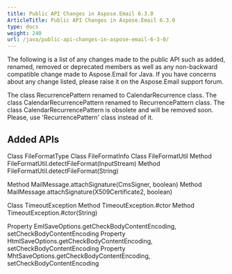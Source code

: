 ```yaml
---
title: Public API Changes in Aspose.Email 6.3.0
ArticleTitle: Public API Changes in Aspose.Email 6.3.0
type: docs
weight: 240
url: /java/public-api-changes-in-aspose-email-6-3-0/
---
```


The following is a list of any changes made to the public API such as added, renamed, removed or deprecated members as well as any non-backward compatible change made to Aspose.Email for Java. If you have concerns about any change listed, please raise it on the Aspose.Email support forum.

The class RecurrencePattern renamed to CalendarRecurrence class.
The class CalendarRecurrencePattern renamed to RecurrencePattern class.
The class CalendarRecurrencePattern is obsolete and will be removed soon. Please, use 'RecurrencePattern' class instead of it.
## **Added APIs**
Class FileFormatType
Class FileFormatInfo
Class FileFormatUtil
Method FileFormatUtil.detectFileFormat(InputStream)
Method FileFormatUtil.detectFileFormat(String)

Method MailMessage.attachSignature(CmsSigner, boolean)
Method MailMessage.attachSignature(X509Certificate2, boolean)

Class TimeoutException
Method TimeoutException.#ctor
Method TimeoutException.#ctor(String)

Property EmlSaveOptions.getCheckBodyContentEncoding, setCheckBodyContentEncoding
Property HtmlSaveOptions.getCheckBodyContentEncoding, setCheckBodyContentEncoding
Property MhtSaveOptions.getCheckBodyContentEncoding, setCheckBodyContentEncoding
